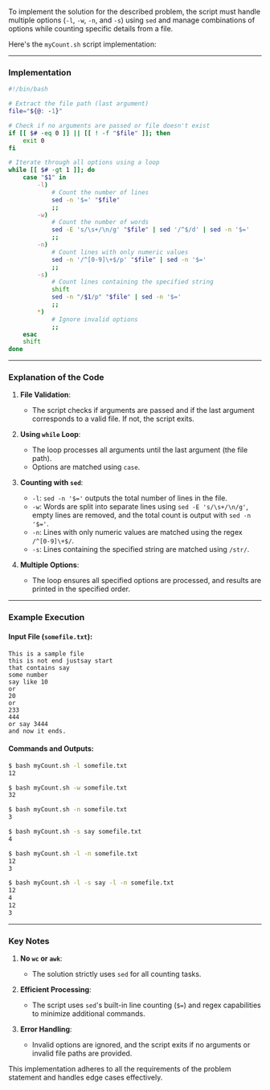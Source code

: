 To implement the solution for the described problem, the script must handle multiple options (`-l`, `-w`, `-n`, and `-s`) using `sed` and manage combinations of options while counting specific details from a file.

Here's the `myCount.sh` script implementation:

---

### Implementation

```bash
#!/bin/bash

# Extract the file path (last argument)
file="${@: -1}"

# Check if no arguments are passed or file doesn't exist
if [[ $# -eq 0 ]] || [[ ! -f "$file" ]]; then
    exit 0
fi

# Iterate through all options using a loop
while [[ $# -gt 1 ]]; do
    case "$1" in
        -l)
            # Count the number of lines
            sed -n '$=' "$file"
            ;;
        -w)
            # Count the number of words
            sed -E 's/\s+/\n/g' "$file" | sed '/^$/d' | sed -n '$='
            ;;
        -n)
            # Count lines with only numeric values
            sed -n '/^[0-9]\+$/p' "$file" | sed -n '$='
            ;;
        -s)
            # Count lines containing the specified string
            shift
            sed -n "/$1/p" "$file" | sed -n '$='
            ;;
        *)
            # Ignore invalid options
            ;;
    esac
    shift
done
```

---

### Explanation of the Code

1. **File Validation**:
   - The script checks if arguments are passed and if the last argument corresponds to a valid file. If not, the script exits.

2. **Using `while` Loop**:
   - The loop processes all arguments until the last argument (the file path).
   - Options are matched using `case`.

3. **Counting with `sed`**:
   - `-l`: `sed -n '$='` outputs the total number of lines in the file.
   - `-w`: Words are split into separate lines using `sed -E 's/\s+/\n/g'`, empty lines are removed, and the total count is output with `sed -n '$='`.
   - `-n`: Lines with only numeric values are matched using the regex `/^[0-9]\+$/`.
   - `-s`: Lines containing the specified string are matched using `/str/`.

4. **Multiple Options**:
   - The loop ensures all specified options are processed, and results are printed in the specified order.

---

### Example Execution

#### Input File (`somefile.txt`):
```text
This is a sample file
this is not end justsay start
that contains say
some number
say like 10
or
20
or
233
444
or say 3444
and now it ends.
```

#### Commands and Outputs:
```bash
$ bash myCount.sh -l somefile.txt
12

$ bash myCount.sh -w somefile.txt
32

$ bash myCount.sh -n somefile.txt
3

$ bash myCount.sh -s say somefile.txt
4

$ bash myCount.sh -l -n somefile.txt
12
3

$ bash myCount.sh -l -s say -l -n somefile.txt
12
4
12
3
```

---

### Key Notes

1. **No `wc` or `awk`**:
   - The solution strictly uses `sed` for all counting tasks.

2. **Efficient Processing**:
   - The script uses `sed`'s built-in line counting (`$=`) and regex capabilities to minimize additional commands.

3. **Error Handling**:
   - Invalid options are ignored, and the script exits if no arguments or invalid file paths are provided.

This implementation adheres to all the requirements of the problem statement and handles edge cases effectively.
